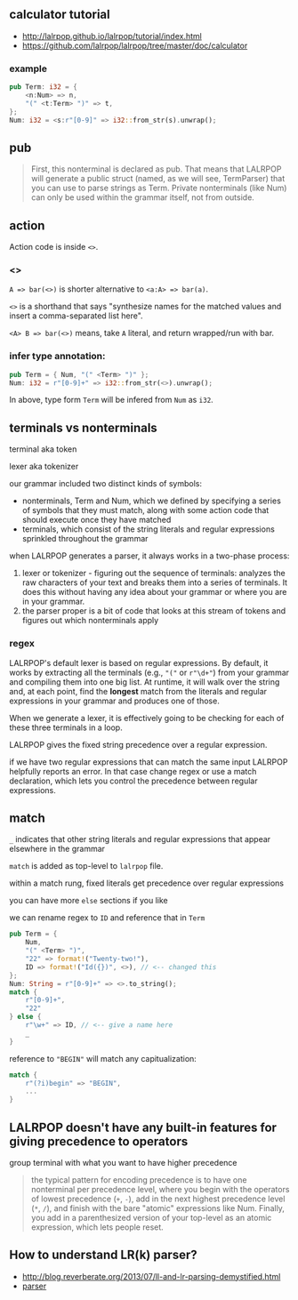 ## calculator tutorial

- http://lalrpop.github.io/lalrpop/tutorial/index.html
- https://github.com/lalrpop/lalrpop/tree/master/doc/calculator

### example

```rust
pub Term: i32 = {
    <n:Num> => n,
    "(" <t:Term> ")" => t,
};
Num: i32 = <s:r"[0-9]" => i32::from_str(s).unwrap();
```


## pub

>First, this nonterminal is declared as pub. That means that LALRPOP will generate a public struct (named, as we will see, TermParser) that you can use to parse strings as Term. Private nonterminals (like Num) can only be used within the grammar itself, not from outside.


## action

Action code is inside `<>`.


### <>

`A => bar(<>)` is shorter alternative to `<a:A> => bar(a)`.

`<>` is a shorthand that says "synthesize names for the matched values and insert a comma-separated list here".

`<A> B => bar(<>)` means, take `A` literal, and return wrapped/run with bar.


### infer type annotation:

```rust
pub Term = { Num, "(" <Term> ")" };
Num: i32 = r"[0-9]+" => i32::from_str(<>).unwrap();
```

In above, type form `Term` will be infered from `Num` as `i32`.

## terminals vs nonterminals

terminal aka token

lexer aka tokenizer

our grammar included two distinct kinds of symbols:
- nonterminals, Term and Num, which we defined by specifying a series of symbols that they must match, along with some action code that should execute once they have matched
- terminals, which consist of the string literals and regular expressions sprinkled throughout the grammar

when LALRPOP generates a parser, it always works in a two-phase process:
1. lexer or tokenizer - figuring out the sequence of terminals: analyzes the raw characters of your text and breaks them into a series of terminals. It does this without having any idea about your grammar or where you are in your grammar.
2. the parser proper is a bit of code that looks at this stream of tokens and figures out which nonterminals apply

### regex

LALRPOP's default lexer is based on regular expressions. By default, it works by extracting all the terminals (e.g., `"("` or `r"\d+"`) from your grammar and compiling them into one big list. At runtime, it will walk over the string and, at each point, find the **longest** match from the literals and regular expressions in your grammar and produces one of those.

When we generate a lexer, it is effectively going to be checking for each of these three terminals in a loop.

LALRPOP gives the fixed string precedence over a regular expression.

if we have two regular expressions that can match the same input LALRPOP helpfully reports an error. In that case change regex or use a match declaration, which lets you control the precedence between regular expressions.

## match

`_` indicates that other string literals and regular expressions that appear elsewhere in the grammar

`match` is added as top-level to `lalrpop` file.

within a match rung, fixed literals get precedence over regular expressions

you can have more `else` sections if you like

we can rename regex to `ID` and reference that in `Term`

```rust
pub Term = {
    Num,
    "(" <Term> ")",
    "22" => format!("Twenty-two!"),
    ID => format!("Id({})", <>), // <-- changed this
};
Num: String = r"[0-9]+" => <>.to_string();
match {
    r"[0-9]+",
    "22"
} else {
    r"\w+" => ID, // <-- give a name here
    _
}
```

reference to `"BEGIN"` will match any capitualization:

```rust
match {
    r"(?i)begin" => "BEGIN",
    ...
}
```


## LALRPOP doesn't have any built-in features for giving precedence to operators

group terminal with what you want to have higher precedence

>the typical pattern for encoding precedence is to have one nonterminal per precedence level, where you begin with the operators of lowest precedence (`+`, `-`), add in the next highest precedence level (`*`, `/`), and finish with the bare "atomic" expressions like Num. Finally, you add in a parenthesized version of your top-level as an atomic expression, which lets people reset.

## How to understand LR(k) parser?

- http://blog.reverberate.org/2013/07/ll-and-lr-parsing-demystified.html
- [parser](/src/00other/parser.md)
